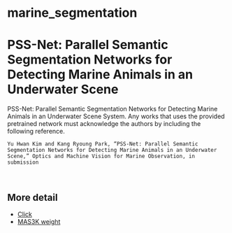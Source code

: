 # marine_segmentation
# PSS-Net: Parallel Semantic Segmentation Networks for Detecting Marine Animals in an Underwater Scene
PSS-Net: Parallel Semantic Segmentation Networks for Detecting Marine Animals in an Underwater Scene System. Any works that uses the provided pretrained network must acknowledge the authors by including the following reference.

    Yu Hwan Kim and Kang Ryoung Park, “PSS-Net: Parallel Semantic Segmentation Networks for Detecting Marine Animals in an Underwater Scene,” Optics and Machine Vision for Marine Observation, in submission 
    
<br>

## More detail
* [Click](https://github.com/Kimyuhwanpeter/PSS-Net_marine-segmentation)
* [MAS3K weight](https://drive.google.com/file/d/1_w2_u_GuJ_d1UpHR-plYWZ-yB1zQTKRL/view?usp=sharing)
